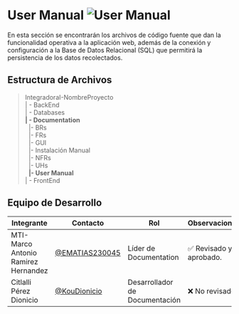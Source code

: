 # User Manual  ![User Manual](https://img.shields.io/badge/Microsoft_Office-D83B01?style=for-the-badge&logo=microsoft-office&logoColor=white)

 En esta sección se encontrarán los archivos de código fuente que dan la funcionalidad operativa a la aplicación web, además de la conexión y configuración a la Base de Datos Relacional (SQL) que permitirá la persistencia de los datos recolectados. 

## Estructura de Archivos

>IntegradoraI-NombreProyecto<br>
>| - BackEnd<br>
>| - Databases<br>
>**| - Documentation**<br>
>&nbsp;&nbsp;|- BRs<br>
>&nbsp;&nbsp;|- FRs<br>
>&nbsp;&nbsp;|- GUI<br>
>&nbsp;&nbsp;|- Instalación Manual<br>
>&nbsp;&nbsp;|- NFRs<br>
>&nbsp;&nbsp;|- UHs<br>
>&nbsp;&nbsp;**|- User Manual**<br>
>| - FrontEnd


## Equipo de Desarrollo

|Integrante|Contacto|Rol|Observaciones|
|------------|--------|---|---|
|MTI-Marco Antonio Ramirez Hernandez|[@EMATIAS230045](https://github.com/EMATIAS230045)|Líder de Documentation| ✅ Revisado y aprobado.|
|Citlalli Pérez Dionicio|[@KouDionicio](https://github.com/KouDionicio)|Desarrollador de Documentación|❌ No revisado.|
